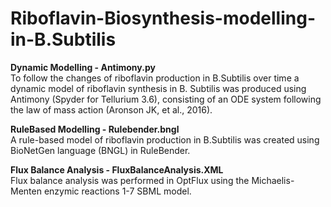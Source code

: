 # Riboflavin-Biosynthesis-modelling-in-B.Subtilis
<b>Dynamic Modelling - Antimony.py</b><br>
To follow the changes of riboflavin production in B.Subtilis over time a dynamic model of riboflavin synthesis in B. Subtilis was produced using Antimony (Spyder for
Tellurium 3.6), consisting of an ODE system following the law of mass action (Aronson JK, et al., 2016). 

<b>RuleBased Modelling - Rulebender.bngl</b><br>
A rule-based model of riboflavin production in B.Subtilis was created using BioNetGen language (BNGL) in RuleBender.

<b>Flux Balance Analysis - FluxBalanceAnalysis.XML</b><br>
Flux balance analysis was performed in OptFlux using the Michaelis-Menten enzymic reactions 1-7 SBML model.
